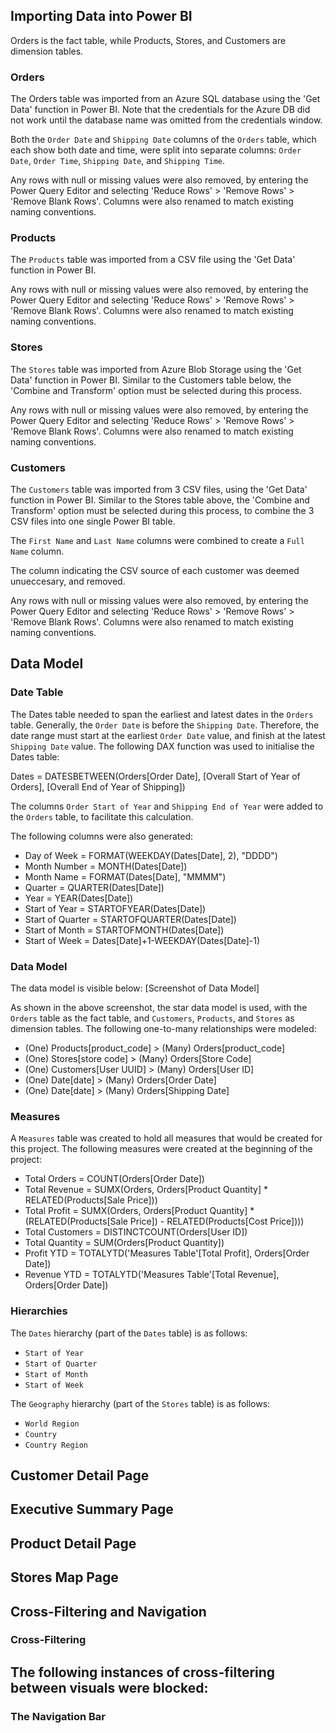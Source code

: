 ## Importing Data into Power BI
Orders is the fact table, while Products, Stores, and Customers are dimension tables.

### Orders
The Orders table was imported from an Azure SQL database using the 'Get Data' function in Power BI. Note that the credentials for the Azure DB did not work until the database name was omitted from the credentials window.

Both the `Order Date` and `Shipping Date` columns of the `Orders` table, which each show both date and time, were split into separate columns: `Order Date`, `Order Time`, `Shipping Date`, and `Shipping Time`.

Any rows with null or missing values were also removed, by entering the Power Query Editor and selecting 'Reduce Rows' > 'Remove Rows' > 'Remove Blank Rows'. Columns were also renamed to match existing naming conventions.

### Products
The `Products` table was imported from a CSV file using the 'Get Data' function in Power BI.

Any rows with null or missing values were also removed, by entering the Power Query Editor and selecting 'Reduce Rows' > 'Remove Rows' > 'Remove Blank Rows'. Columns were also renamed to match existing naming conventions.

### Stores
The `Stores` table was imported from Azure Blob Storage using the 'Get Data' function in Power BI. Similar to the Customers table below, the 'Combine and Transform' option must be selected during this process.

Any rows with null or missing values were also removed, by entering the Power Query Editor and selecting 'Reduce Rows' > 'Remove Rows' > 'Remove Blank Rows'. Columns were also renamed to match existing naming conventions.

### Customers
The `Customers` table was imported from 3 CSV files, using the 'Get Data' function in Power BI. Similar to the Stores table above, the 'Combine and Transform' option must be selected during this process, to combine the 3 CSV files into one single Power BI table.

The `First Name` and `Last Name` columns were combined to create a `Full Name` column.

The column indicating the CSV source of each customer was deemed unueccesary, and removed.

Any rows with null or missing values were also removed, by entering the Power Query Editor and selecting 'Reduce Rows' > 'Remove Rows' > 'Remove Blank Rows'. Columns were also renamed to match existing naming conventions.

## Data Model

### Date Table
The Dates table needed to span the earliest and latest dates in the `Orders` table. Generally, the `Order Date` is before the `Shipping Date`. Therefore, the date range must start at the earliest `Order Date` value, and finish at the latest `Shipping Date` value. The following DAX function was used to initialise the Dates table:

Dates = DATESBETWEEN(Orders[Order Date], [Overall Start of Year of Orders], [Overall End of Year of Shipping])

The columns `Order Start of Year` and `Shipping End of Year` were added to the `Orders` table, to facilitate this calculation.

The following columns were also generated:
- Day of Week = FORMAT(WEEKDAY(Dates[Date], 2), "DDDD")
- Month Number = MONTH(Dates[Date])
- Month Name = FORMAT(Dates[Date], "MMMM")
- Quarter = QUARTER(Dates[Date])
- Year = YEAR(Dates[Date])
- Start of Year = STARTOFYEAR(Dates[Date])
- Start of Quarter = STARTOFQUARTER(Dates[Date])
- Start of Month = STARTOFMONTH(Dates[Date])
- Start of Week = Dates[Date]+1-WEEKDAY(Dates[Date]-1)

### Data Model
The data model is visible below:
[Screenshot of Data Model]

As shown in the above screenshot, the star data model is used, with the `Orders` table as the fact table, and `Customers`, `Products`, and `Stores` as dimension tables. The following one-to-many relationships were modeled:
- (One) Products[product_code] > (Many) Orders[product_code]
- (One) Stores[store code] > (Many) Orders[Store Code]
- (One) Customers[User UUID] > (Many) Orders[User ID]
- (One) Date[date] > (Many) Orders[Order Date]
- (One) Date[date] > (Many) Orders[Shipping Date]

### Measures
A `Measures` table was created to hold all measures that would be created for this project. The following measures were created at the beginning of the project:
- Total Orders = COUNT(Orders[Order Date])
- Total Revenue = SUMX(Orders, Orders[Product Quantity] * RELATED(Products[Sale Price]))
- Total Profit = SUMX(Orders, Orders[Product Quantity] * (RELATED(Products[Sale Price]) - RELATED(Products[Cost Price])))
- Total Customers = DISTINCTCOUNT(Orders[User ID])
- Total Quantity = SUM(Orders[Product Quantity])
- Profit YTD = TOTALYTD('Measures Table'[Total Profit], Orders[Order Date])
- Revenue YTD = TOTALYTD('Measures Table'[Total Revenue], Orders[Order Date])

### Hierarchies
The `Dates` hierarchy (part of the `Dates` table) is as follows:
- `Start of Year`
- `Start of Quarter`
- `Start of Month`
- `Start of Week`

The `Geography` hierarchy (part of the `Stores` table) is as follows:
- `World Region`
- `Country`
- `Country Region`

## Customer Detail Page

## Executive Summary Page

## Product Detail Page

## Stores Map Page

## Cross-Filtering and Navigation

### Cross-Filtering
The following instances of cross-filtering between visuals were blocked:
- 

### The Navigation Bar
